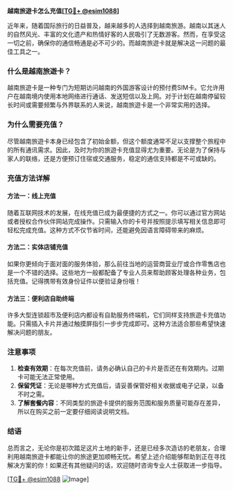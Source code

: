 **越南旅遊卡怎么充值[[TG💪+ @esim1088](https://t.me/s/esim1088)]**

近年来，随着国际旅行的日益普及，越来越多的人选择到越南旅游。越南以其迷人的自然风光、丰富的文化遗产和热情好客的人民吸引了无数游客。然而，在享受这一切之前，确保你的通信畅通是必不可少的。而越南旅遊卡就是解决这一问题的最佳工具之一。

### 什么是越南旅遊卡？

越南旅遊卡是一种专门为短期访问越南的外国游客设计的预付费SIM卡。它允许用户在越南境内使用本地网络进行通话、发送短信以及上网。对于计划在越南停留较长时间或需要频繁与外界联系的人来说，越南旅遊卡是一个非常实用的选择。

### 为什么需要充值？

尽管越南旅遊卡本身已经包含了初始金额，但这个额度通常不足以支撑整个旅程中的所有通讯需求。因此，及时为你的旅遊卡充值显得尤为重要。无论是为了保持与家人的联络，还是方便预订住宿或交通服务，稳定的通信支持都是不可或缺的。

### 充值方法详解

#### 方法一：线上充值
随着互联网技术的发展，在线充值已成为最便捷的方式之一。你可以通过官方网站或者授权合作伙伴网站完成操作。只需输入你的卡号并按照提示填写相关信息即可轻松完成充值。这种方式不仅节省时间，还能避免因语言障碍带来的麻烦。

#### 方法二：实体店铺充值
如果你更倾向于面对面的服务体验，那么前往当地的运营商营业厅或合作零售店也是一个不错的选择。这些地方一般都配备了专业人员来帮助顾客处理各种业务，包括充值。记得携带有效身份证件以便验证身份哦！

#### 方法三：便利店自助终端
许多大型连锁超市及便利店内都设有自助服务终端机，它们同样支持旅遊卡充值功能。只需插入卡片并通过触摸屏指引一步步完成即可。这种方法适合那些希望快速解决问题的朋友。

### 注意事项
1. **检查有效期**：在每次充值前，请务必确认自己的卡片是否还在有效期内。过期卡可能无法正常使用。
2. **保留凭证**：无论是哪种方式充值后，请妥善保管好相关收据或电子记录，以备不时之需。
3. **了解套餐内容**：不同类型的旅遊卡提供的服务范围和服务质量可能存在差异，所以在购买之前一定要仔细阅读说明文档。

### 结语

总而言之，无论你是初次踏足这片土地的新手，还是已经多次造访的老朋友，合理利用越南旅遊卡都能让你的旅途更加顺畅无忧。希望上述介绍能够帮助到正在寻找解决方案的你！如果还有其他疑问的话，欢迎随时咨询专业人士获取进一步指导。

[[TG💪+ @esim1088](https://t.me/s/esim1088) ![Image](https://i.postimg.cc/4NQfJmqS/Snipaste-2025-05-13-00-14-12.png)]